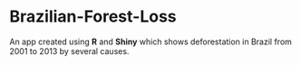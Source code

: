 # Brazilian-Forest-Loss
An app created using **R** and **Shiny** which shows deforestation in Brazil from 2001 to 2013 by several causes.
